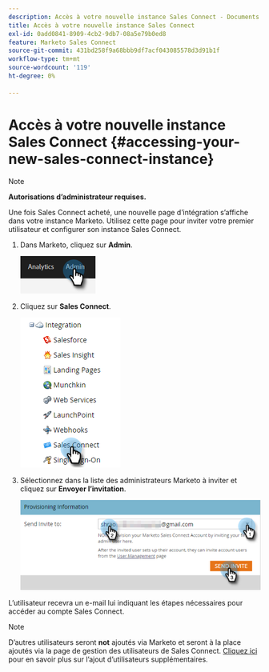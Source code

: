 ```yaml
---
description: Accès à votre nouvelle instance Sales Connect - Documents Marketo - Documentation du produit
title: Accès à votre nouvelle instance Sales Connect
exl-id: 0add0841-8909-4cb2-9db7-08a5e79b0ed8
feature: Marketo Sales Connect
source-git-commit: 431bd258f9a68bbb9df7acf043085578d3d91b1f
workflow-type: tm+mt
source-wordcount: '119'
ht-degree: 0%

---
```


# Accès à votre nouvelle instance Sales Connect {#accessing-your-new-sales-connect-instance}

>[!NOTE]
>
>**Autorisations d’administrateur requises.**

Une fois Sales Connect acheté, une nouvelle page d’intégration s’affiche dans votre instance Marketo. Utilisez cette page pour inviter votre premier utilisateur et configurer son instance Sales Connect.

1. Dans Marketo, cliquez sur **Admin**.

   ![](assets/accessing-your-new-sales-connect-instance-1.png)

1. Cliquez sur **Sales Connect**.

   ![](assets/accessing-your-new-sales-connect-instance-2.png)

1. Sélectionnez dans la liste des administrateurs Marketo à inviter et cliquez sur **Envoyer l’invitation**.

   ![](assets/accessing-your-new-sales-connect-instance-3.png)

L’utilisateur recevra un e-mail lui indiquant les étapes nécessaires pour accéder au compte Sales Connect.

>[!NOTE]
>
>D’autres utilisateurs seront **not** ajoutés via Marketo et seront à la place ajoutés via la page de gestion des utilisateurs de Sales Connect. [Cliquez ici](/help/marketo/product-docs/marketo-sales-connect/admin/invite-users.md) pour en savoir plus sur l’ajout d’utilisateurs supplémentaires.
